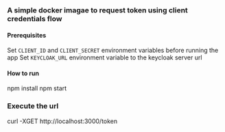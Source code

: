 ### A simple docker imagae to request token using client credentials flow

#### Prerequisites

Set `CLIENT_ID` and `CLIENT_SECRET` environment variables before running the app
Set `KEYCLOAK_URL` environment variable to the keycloak server url

#### How to run

 npm install
 npm start
 
### Execute the url

curl -XGET http://localhost:3000/token
